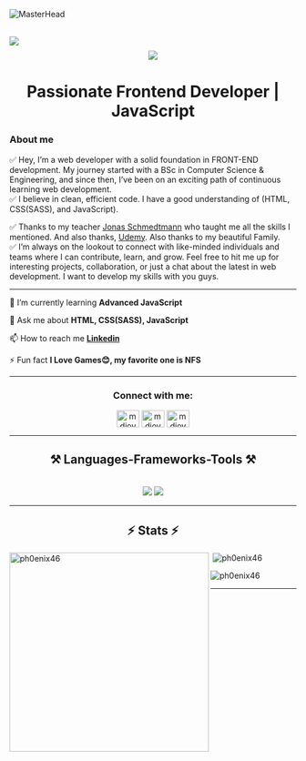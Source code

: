 ![MasterHead](https://repository-images.githubusercontent.com/588181932/e36ec678-7984-4cdd-8e4c-a3932772ff8e)
<br/>
<br/>

<img align="left" src="https://visitor-badge.laobi.icu/badge?page_id=pH0enix46.pH0enix46" />
<h1 align="center">
    <img src="https://readme-typing-svg.herokuapp.com/?font=Righteous&size=45&center=true&vCenter=true&width=500&height=70&duration=4000&lines=Hi+There!+👋+I'm+MD+JOY;" />
</h1>
<h1 align="center">Passionate Frontend Developer | JavaScript</h1>
<h3>About me</h3>
✅ Hey, I’m a web developer with a solid foundation in FRONT-END development. My journey started with a BSc in Computer Science & Engineering, and since then, I’ve been on an exciting path of continuous learning web development. <br/> 
✅ I believe in clean, efficient code. I have a good understanding of (HTML, CSS(SASS), and JavaScript). 

✅ Thanks to my teacher [Jonas Schmedtmann](https://www.udemy.com/user/jonasschmedtmann/) who taught me all the skills I mentioned. And also thanks, [Udemy](https://www.udemy.com/). Also thanks to my beautiful Family.<br/>
✅ I’m always on the lookout to connect with like-minded individuals and teams where I can contribute, learn, and grow. Feel free to hit me up for interesting projects, collaboration, or just a chat about the latest in web development. I want to develop my skills with you guys.
<hr/>

<div align="left">
    
🌱 I’m currently learning **Advanced JavaScript**

💬 Ask me about **HTML, CSS(SASS), JavaScript**

📫 How to reach me **[Linkedin](https://www.linkedin.com/in/mdjoy46/)**

⚡ Fun fact **I Love Games😊, my favorite one is NFS**

</div>
<hr/>
<h3 align="center">Connect with me:</h3>
<p align="center">
<a href="https://twitter.com/mdjoy4646" target="blank"><img align="center" src="https://raw.githubusercontent.com/rahuldkjain/github-profile-readme-generator/master/src/images/icons/Social/twitter.svg" alt="mdjoy4646" height="30" width="40" /></a>
<a href="https://linkedin.com/in/mdjoy46" target="blank"><img align="center" src="https://raw.githubusercontent.com/rahuldkjain/github-profile-readme-generator/master/src/images/icons/Social/linked-in-alt.svg" alt="mdjoy46" height="30" width="40" /></a>
<a href="https://fb.com/mdjoy46" target="blank"><img align="center" src="https://raw.githubusercontent.com/rahuldkjain/github-profile-readme-generator/master/src/images/icons/Social/facebook.svg" alt="mdjoy46" height="30" width="40" /></a>
</p>
<hr/>
 
<h2 align="center">⚒️ Languages-Frameworks-Tools ⚒️</h2>
<br/>
<div align="center">
    <img src="https://skillicons.dev/icons?i=html,css,sass" />
    <img src="https://skillicons.dev/icons?i=javascript" /><br>
</div>
<hr/>

<h2 align="center">⚡ Stats ⚡</h2>
<p><img align="left" width=350 src="https://github-readme-stats.vercel.app/api/top-langs?username=ph0enix46&show_icons=true&locale=en&layout=compact&theme=tokyonight" alt="ph0enix46" /></p>
<p>&nbsp;<img align="center" src="https://github-readme-stats.vercel.app/api?username=ph0enix46&show_icons=true&locale=en&theme=tokyonight&rank_icon=github&border_radius=10" alt="ph0enix46" /></p>
<p><img align="center" src="https://github-readme-streak-stats.herokuapp.com/?user=ph0enix46&&theme=tokyonight" alt="ph0enix46" /></p>
<hr/>
